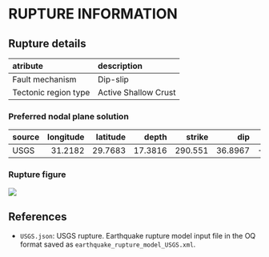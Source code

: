 # RUPTURE INFORMATION
    
## Rupture details

| atribute             | description   |
|:---------------------|:--------------|
| Fault mechanism       | Dip-slip      |
| Tectonic region type | Active Shallow Crust |

### Preferred nodal plane solution

| source   |   longitude |   latitude |   depth |   strike |     dip |   rake |   mag |
|:---------|------------:|-----------:|--------:|---------:|--------:|-------:|------:|
| USGS     |     31.2182 |    29.7683 | 17.3816 |  290.551 | 36.8967 |   -122 |   5.8 |

### Rupture figure

![](earthquake_ruptures.png)

## References

- `USGS.json`: USGS rupture. Earthquake rupture model input file in the OQ format saved as `earthquake_rupture_model_USGS.xml`.
